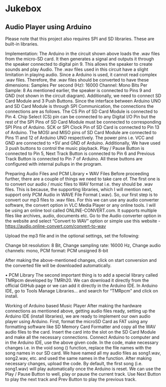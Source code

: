 # Jukebox
## Audio Player using Arduino

Please note that this project also requires SPI and SD libraries. These are built-in libraries.

Implementation:
The Arduino in the circuit shown above loads the .wav files from the micro-SD card. It then generates a signal and outputs it through the speaker connected to digital pin 9. This allows the speaker to create sounds and play Audio. 
The .wav files used in this circuit have a slight limitation in playing audio. Since a Arduino is used, it cannot read complex .wav files. Therefore, the .wav files should be converted to have these dimensions:
Samples Per second (Hz): 16000 
Channel: Mono
Bits Per Sample: 8
As mentioned earlier, the speaker is connected to Pins 9 and GND (not shown in the circuit diagram). Additionally, we need to connect SD Card Module and 3 Push Buttons. Since the interface between Arduino UNO and SD Card Module is through SPI Communication, the connections the connections are as follows.
The CS Pin of SD Card Module is connected to Pin 4. Chip Select (CS) pin can be connected to any Digital I/O Pin but the rest of the SPI Pins of SD Card Module must be connected to corresponding SPI Pins of Arduino. SCK or SPI Clock Pin of SD Card is connected to Pin 13 of Arduino. The MOSI and MISO pins of SD Card Module are connected to Pins 11 and 12 of Arduino UNO respectively. The power pins i.e. VCC and GND are connected to +5V and GND of Arduino.
Additionally, We have used 3 push buttons to control the music playback. Play / Pause Button is connected to Pin 5, Next Track Button is connected to Pin 6 and Previous Track Button is connected to Pin 7 of Arduino. All these buttons are configured with internal pullups in the program.

Preparing Audio Files and PCM Library
•	WAV Files
Before proceeding further, there are a couple of things we need to take care of. The first one is to convert our audio / music files to WAV format i.e. they should be .wav files. This is because, the supporting libraries, which I will mention next, support only PCM Audio in WAVE File Format (.wav).
So, our first step is to convert our mp3 files to .wav files. For this we can use any audio converter software, the convert option in VLC Media Player or any online tools. I will be using an online tool called ONLINE-CONVERT.com. It supports multiple files like archives, audio, documents etc.
Go to the Audio converter option in the website and select “Convert to WAV” option or simple use this website - https://audio.online-convert.com/convert-to-wav


Upload the mp3 file and in the optional settings, set the following:

Change bit resolution: 8 Bit,
Change sampling rate: 16000 Hz, 
Change audio channels: mono, 
PCM format: PCM unsigned 8-bit

After making the above-mentioned changes, click on start conversion and the converted file will be downloaded automatically.

•	PCM Library
The second important thing is to add a special library called TMRpcm developed by TMRh20. We can download it directly from the official GitHub page or we can add it directly in the Arduino IDE.
In Arduino IDE, go to Tools Manage Libraries… and search for “TMRpcm” and click on install.

Working of Arduino based Music Player
After making the hardware connections as mentioned above, getting audio files ready, setting up the Arduino IDE (install libraries), we are ready to implement our own audio player using Arduino.
First, format the microSD Card as FAT using any formatting software like SD Memory Card Formatter and copy all the WAV audio files to the card. Insert the card into the slot on the SD Card Module and make all the necessary connections.
Connect Arduino to computer and in the Arduino IDE, use the above given code. In the code, make necessary changes i.e. in the void song () function, replace the file names with the song names in our SD card.
We have named all my audio files as song1.wav, song2.wav, etc. and used the same names in the function. After making necessary changes, upload the code.
By default, the first song (i.e. song1.wav) will play automatically once the Arduino is reset. We can use the Play / Pause Button to well, play or pause the current track. Use Next Button to play the next track and Prev Button to play the previous track.
